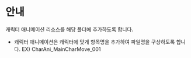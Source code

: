 # 안내
캐릭터 애니메이션 리소스를 해당 폴더에 추가하도록 합니다.
- 캐릭터 애니메이션은 캐릭터에 맞게 항목명을 추가하여 파일명을 구상하도록 합니다. 
EX) CharAni_MainCharMove_001